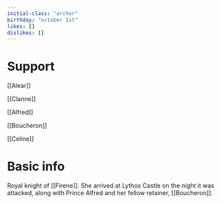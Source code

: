 ```yaml
---
initial-class: "archer" 
birthday: "october 1st" 
likes: [] 
dislikes: []
---
```

# Support

[[Alear]]

[[Clanne]]

[[Alfred]]

[[Boucheron]]

[[Celine]]



# Basic info

Royal knight of [[Firene]]. She arrived at Lythos Castle on the night it was attacked, along with Prince Alfred and her fellow retainer, [[Boucheron]].